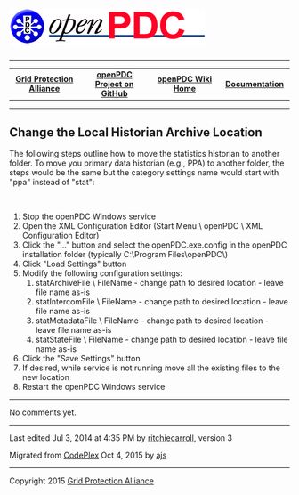 

<html lang="en" xmlns="http://www.w3.org/1999/xhtml">

<head>

<meta charset="utf-8" />

<title>Move Local Historian to Another Folder</title>



<!--HtmlToGmd.Head-->



<!--/HtmlToGmd.Head-->

</head>

<body>

<h1><a href="https://github.com/GridProtectionAlliance/openPDC/blob/master/Source/Documentation/wiki/openPDC_Home.md"><img src="https://github.com/GridProtectionAlliance/openPDC/blob/master/Source/Documentation/wiki/openPDC_Logo.png" alt="The Open Source Phasor Data Concentrator" /></a></h1>

<hr />

<!--HtmlToGmd.Body-->

<div id="NavigationMenu">

<table style="width: 100%; border-collapse: collapse; border: 0px solid gray;">

<tr>

<td style="width: 25%; text-align:center;"><b><a href="http://www.gridprotectionalliance.org">Grid Protection Alliance</a></b></td>

<td style="width: 25%; text-align:center;"><b><a href="https://github.com/GridProtectionAlliance/openPDC">openPDC Project on GitHub</a></b></td>

<td style="width: 25%; text-align:center;"><b><a href="https://github.com/GridProtectionAlliance/openPDC/blob/master/Documentation/wiki/openPDC_Home.md">openPDC Wiki Home</a></b></td>

<td style="width: 25%; text-align:center;"><b><a href="https://github.com/GridProtectionAlliance/openPDC/blob/master/Documentation/wiki/openPDC_Documentation_Home.md">Documentation</a></b></td>

</tr>

</table>

</div>

<hr />

<!--/HtmlToGmd.Body-->



<div class="WikiContent">

<div class="wikidoc">

<h2>Change the Local Historian Archive Location</h2>

The following steps outline how to move the statistics historian to another folder. To move you primary data historian (e.g., PPA) to another folder, the steps would be the same but the category settings name would start with &quot;ppa&quot; instead of &quot;stat&quot;:<br>

<br>

<ol>

<li>Stop the openPDC Windows service </li><li>Open the XML Configuration Editor (Start Menu \ openPDC \ XML Configuration Editor)

</li><li>Click the &quot;...&quot; button and select the openPDC.exe.config in the openPDC installation folder (typically C:\Program Files\openPDC\)

</li><li>Click &quot;Load Settings&quot; button </li><li>Modify the following configuration settings:

<ol>

<li>statArchiveFile \ FileName - change path to desired location - leave file name as-is

</li><li>statIntercomFile \ FileName - change path to desired location - leave file name as-is

</li><li>statMetadataFile \ FileName - change path to desired location - leave file name as-is

</li><li>statStateFile \ FileName - change path to desired location - leave file name as-is</li></ol>

</li><li>Click the &quot;Save Settings&quot; button </li><li>If desired, while service is not running move all the existing files to the new location

</li><li>Restart the openPDC Windows service</li></ol>

</div>

</div>

<hr />

<div class="WikiComments">

<div id="wikiCommentsEmpty">No comments yet.<br></div>

</div>

<div id="footer">

<hr />

Last edited <span class="smartDate" title="7/3/2014 4:35:03 PM" LocalTimeTicks="1404430503">Jul 3, 2014 at 4:35 PM</span> by <a id="wikiEditByLink" href="https://github.com/GridProtectionAlliance/openPDC/blob/master/Source/Documentation/wiki/Contributors/ritchiecarroll.md">ritchiecarroll</a>, version 3<br />

Migrated from <a href="https://openpdc.codeplex.com/wikipage?title=Move%20Local%20Historian%20to%20Another%20Folder">CodePlex</a> Oct 4, 2015 by <a href="https://github.com/GridProtectionAlliance/openPDC/blob/master/Source/Documentation/wiki/Contributors/ajstadlin.md">ajs</a>

</div>



<!--HtmlToGmd.Foot-->

<div id="copyright">

<hr />

Copyright 2015 <a href="http://www.gridprotectionoalliance.org">Grid Protection Alliance</a>

</div>

<!--/HtmlToGmd.Foot-->

</body>

</html>


